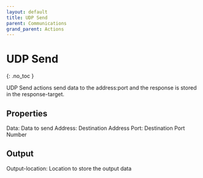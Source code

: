 ```yaml
---
layout: default
title: UDP Send
parent: Communications
grand_parent: Actions
---
```


# UDP Send
{: .no_toc }

UDP Send actions send data to the address:port and the response is stored in the response-target.

## Properties
Data: Data to send
Address: Destination Address
Port: Destination Port Number

## Output
Output-location: Location to store the output data
